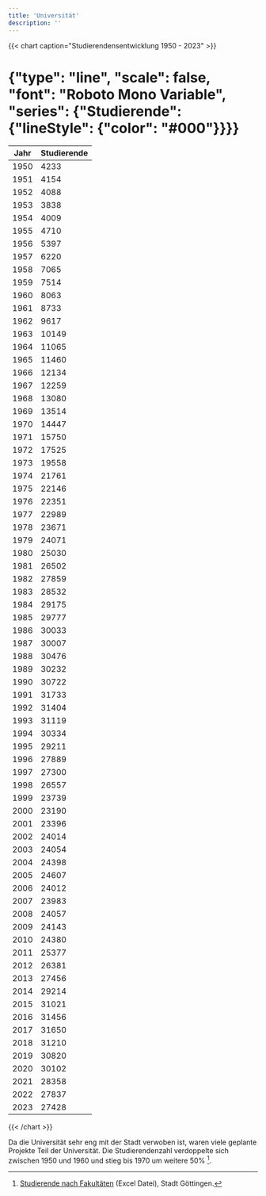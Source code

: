 ```yaml
---
title: 'Universität'
description: ''
---
```


{{< chart caption="Studierendensentwicklung 1950 - 2023" >}}
# {"type": "line", "scale": false, "font": "Roboto Mono Variable", "series": {"Studierende": {"lineStyle": {"color": "#000"}}}}
| Jahr | Studierende |
|------|-------------|
| 1950 |       4233 |
| 1951 |       4154 |
| 1952 |       4088 |
| 1953 |       3838 |
| 1954 |       4009 |
| 1955 |       4710 |
| 1956 |       5397 |
| 1957 |       6220 |
| 1958 |       7065 |
| 1959 |       7514 |
| 1960 |       8063 |
| 1961 |       8733 |
| 1962 |       9617 |
| 1963 |      10149 |
| 1964 |      11065 |
| 1965 |      11460 |
| 1966 |      12134 |
| 1967 |      12259 |
| 1968 |      13080 |
| 1969 |      13514 |
| 1970 |      14447 |
| 1971 |      15750 |
| 1972 |      17525 |
| 1973 |      19558 |
| 1974 |      21761 |
| 1975 |      22146 |
| 1976 |      22351 |
| 1977 |      22989 |
| 1978 |      23671 |
| 1979 |      24071 |
| 1980 |      25030 |
| 1981 |      26502 |
| 1982 |      27859 |
| 1983 |      28532 |
| 1984 |      29175 |
| 1985 |      29777 |
| 1986 |      30033 |
| 1987 |      30007 |
| 1988 |      30476 |
| 1989 |      30232 |
| 1990 |      30722 |
| 1991 |      31733 |
| 1992 |      31404 |
| 1993 |      31119 |
| 1994 |      30334 |
| 1995 |      29211 |
| 1996 |      27889 |
| 1997 |      27300 |
| 1998 |      26557 |
| 1999 |      23739 |
| 2000 |      23190 |
| 2001 |      23396 |
| 2002 |      24014 |
| 2003 |      24054 |
| 2004 |      24398 |
| 2005 |      24607 |
| 2006 |      24012 |
| 2007 |      23983 |
| 2008 |      24057 |
| 2009 |      24143 |
| 2010 |      24380 |
| 2011 |      25377 |
| 2012 |      26381 |
| 2013 |      27456 |
| 2014 |      29214 |
| 2015 |      31021 |
| 2016 |      31456 |
| 2017 |      31650 |
| 2018 |      31210 |
| 2019 |      30820 |
| 2020 |      30102 |
| 2021 |      28358 |
| 2022 |      27837 |
| 2023 |      27428 |
{{< /chart >}}

Da die Universität sehr eng mit der Stadt verwoben ist, waren viele geplante Projekte Teil der Universität. Die Studierendenzahl verdoppelte sich zwischen 1950 und 1960 und stieg bis 1970 um weitere 50% [^1].

[^1]: [Studierende nach Fakultäten](https://duva-stg-extern.kdgoe.de/aswdb/tmp/30FA096C1122211E-table.xlsx) (Excel Datei), Stadt Göttingen.
